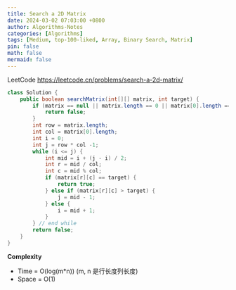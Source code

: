 ```yaml
---
title: Search a 2D Matrix
date: 2024-03-02 07:03:00 +0800
author: Algorithms-Notes
categories: [Algorithms]
tags: [Medium, top-100-liked, Array, Binary Search, Matrix]
pin: false
math: false
mermaid: false
---
```


LeetCode <https://leetcode.cn/problems/search-a-2d-matrix/>

```java
class Solution {
    public boolean searchMatrix(int[][] matrix, int target) {
        if (matrix == null || matrix.length == 0 || matrix[0].length == 0) {
            return false;
        }
        int row = matrix.length;
        int col = matrix[0].length;
        int i = 0;
        int j = row * col -1;
        while (i <= j) {
            int mid = i + (j - i) / 2;
            int r = mid / col;
            int c = mid % col;
            if (matrix[r][c] == target) {
                return true;
            } else if (matrix[r][c] > target) {
                j = mid - 1;
            } else {
                i = mid + 1;
            }
        } // end while
        return false;
    }
}
```

**Complexity**

* Time = O(log(m*n)) (m, n 是行长度列长度)
* Space = O(1) 
